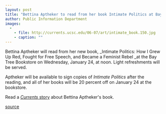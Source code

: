 ```yaml
---
layout: post
title: "Bettina Aptheker to read from her book Intimate Politics at Bay Tree Bookstore Jan. 24"
author: Public Information Department
images:
  -
    - file: http://currents.ucsc.edu/06-07/art/intimate_book.150.jpg
    - caption: ""
---
```


Bettina Aptheker will read from her new book, _Intimate Politics: How I Grew Up Red, Fought for Free Speech, and Became a Feminist Rebel _at the Bay Tree Bookstore on Wednesday, January 24, at noon. Light refreshments will be served.

Aptheker will be available to sign copies of _Intimate Politics_ after the reading, and all of her books will be 20 percent off on January 24 at the bookstore.

Read a [ _Currents_ story][1] about Bettina Aptheker's book.

[1]: http://currents.ucsc.edu/06-07/10-23/aptheker.asp

[source](http://www1.ucsc.edu/currents/06-07/01-22/brief-aptheker.asp "Permalink to brief-aptheker")
